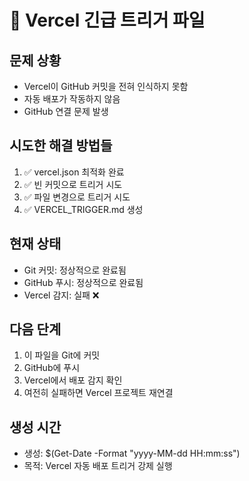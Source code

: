 # 🚨 Vercel 긴급 트리거 파일

## 문제 상황
- Vercel이 GitHub 커밋을 전혀 인식하지 못함
- 자동 배포가 작동하지 않음
- GitHub 연결 문제 발생

## 시도한 해결 방법들
1. ✅ vercel.json 최적화 완료
2. ✅ 빈 커밋으로 트리거 시도
3. ✅ 파일 변경으로 트리거 시도
4. ✅ VERCEL_TRIGGER.md 생성

## 현재 상태
- Git 커밋: 정상적으로 완료됨
- GitHub 푸시: 정상적으로 완료됨
- Vercel 감지: 실패 ❌

## 다음 단계
1. 이 파일을 Git에 커밋
2. GitHub에 푸시
3. Vercel에서 배포 감지 확인
4. 여전히 실패하면 Vercel 프로젝트 재연결

## 생성 시간
- 생성: $(Get-Date -Format "yyyy-MM-dd HH:mm:ss")
- 목적: Vercel 자동 배포 트리거 강제 실행
